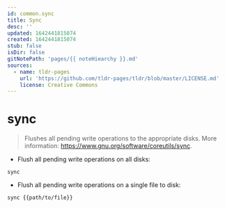 ```yaml
---
id: common.sync
title: Sync
desc: ''
updated: 1642441815074
created: 1642441815074
stub: false
isDir: false
gitNotePath: 'pages/{{ noteHiearchy }}.md'
sources:
  - name: tldr-pages
    url: 'https://github.com/tldr-pages/tldr/blob/master/LICENSE.md'
    license: Creative Commons
---
```

# sync

> Flushes all pending write operations to the appropriate disks.
> More information: <https://www.gnu.org/software/coreutils/sync>.

- Flush all pending write operations on all disks:

`sync`

- Flush all pending write operations on a single file to disk:

`sync {{path/to/file}}`

